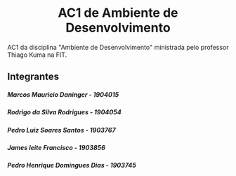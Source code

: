 <h1 align="center"> AC1 de Ambiente de Desenvolvimento </h1>  

<p align="justify">AC1 da disciplina "Ambiente de Desenvolvimento" ministrada pelo professor Thiago Kuma na FIT.</p>  

## Integrantes  

##### Marcos Mauricio Daninger - 1904015
##### Rodrigo da Silva Rodrigues - 1904054
##### Pedro Luiz Soares Santos - 1903767
##### James leite Francisco - 1903856
##### Pedro Henrique Domingues Dias - 1903745
